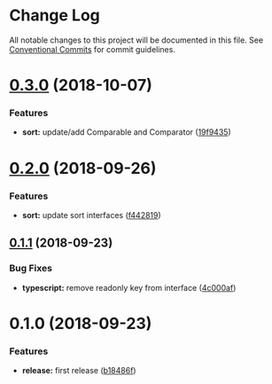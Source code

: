 # Change Log

All notable changes to this project will be documented in this file.
See [Conventional Commits](https://conventionalcommits.org) for commit guidelines.

<a name="0.3.0"></a>
# [0.3.0](https://github.com/utlime/monorepo/tree/master/packages/sort/compare/@utlime/sort@0.2.0...@utlime/sort@0.3.0) (2018-10-07)


### Features

* **sort:** update/add Comparable and Comparator ([19f9435](https://github.com/utlime/monorepo/tree/master/packages/sort/commit/19f9435))





<a name="0.2.0"></a>
# [0.2.0](https://github.com/utlime/monorepo/tree/master/packages/sort/compare/@utlime/sort@0.1.1...@utlime/sort@0.2.0) (2018-09-26)


### Features

* **sort:** update sort interfaces ([f442819](https://github.com/utlime/monorepo/tree/master/packages/sort/commit/f442819))





<a name="0.1.1"></a>
## [0.1.1](https://github.com/utlime/monorepo/tree/master/packages/sort/compare/@utlime/sort@0.1.0...@utlime/sort@0.1.1) (2018-09-23)


### Bug Fixes

* **typescript:** remove readonly key from interface ([4c000af](https://github.com/utlime/monorepo/tree/master/packages/sort/commit/4c000af))





<a name="0.1.0"></a>
# 0.1.0 (2018-09-23)


### Features

* **release:** first release ([b18486f](https://github.com/utlime/monorepo/tree/master/packages/sort/commit/b18486f))
